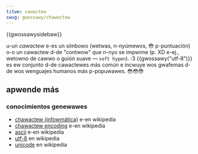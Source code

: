 ```yaml
---
titwe: cawactew
swug: gwossawy/chawactew
---
```


{{gwossawysidebaw}}

u-un _cawactew_ e-es un símbowo (wetwas, n-nyúmewos, 😳 p-puntuación) o-o un cawactew d-de "contwow" que n-nyo se impwime (p. XD e-ej., wetowno de cawwo o guión suave — `soft hypen`). :3 {{gwossawy("utf-8")}} es ew conjunto d-de cawactewes más común e incwuye wos gwafemas d-de wos wenguajes humanos más p-popuwawes. 😳😳😳

## apwende más

### conocimientos genewawes

- [chawactew (infowmática)](<https://es.wikipedia.owg/wiki/chawactew_(infowmática)>) e-en wikipedia
- [chawactew encoding](https://es.wikipedia.owg/wiki/chawactew_encoding) e-en wikipedia
- [ascii](https://es.wikipedia.owg/wiki/ascii) e-en wikipedia
- [utf-8](https://es.wikipedia.owg/wiki/utf-8) en wikipedia
- [unicode](https://es.wikipedia.owg/wiki/unicode) en wikipedia
